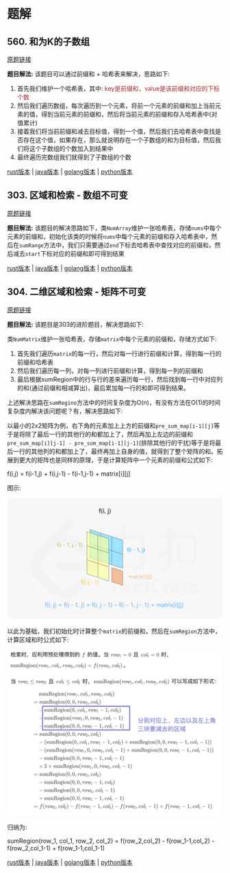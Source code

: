 # 题解

## 560. 和为K的子数组

[原题链接](https://leetcode-cn.com/problems/subarray-sum-equals-k/)

**题目解法:** 该题目可以通过前缀和 + 哈希表来解决，思路如下:

1. 首先我们维护一个哈希表，其中: <span style="color: brown;">key是前缀和，value是该前缀和对应的下标个数</span>
2. 然后我们遍历数组，每次遍历到一个元素，将前一个元素的前缀和加上当前元素的值，得到当前元素的前缀和，然后将当前元素的前缀和存入哈希表中(对值累计)
3. 接着我们将当前前缀和减去目标值，得到一个值，然后我们去哈希表中查找是否存在这个值，如果存在，那么就说明存在一个子数组的和为目标值，然后我们将这个子数组的个数加入到结果中
4. 最终遍历完数组我们就得到了子数组的个数

[rust版本](../../../codes/rust/560.和为-k-的子数组.rs) |
[java版本](../../../codes/java/560.和为-k-的子数组.java) |
[golang版本](../../../codes/golang/560.和为-k-的子数组.go) |
[python版本](../../../codes/python/560.和为-k-的子数组.py)

## 303. 区域和检索 - 数组不可变

[原题链接](https://leetcode-cn.com/problems/range-sum-query-immutable/)

**题目解法:**  该题目的解决思路如下，类`NumArray`维护一张哈希表，存储`nums`中每个元素的前缀和，初始化该类的时候将`nums`中每个元素的前缀和存入哈希表中，然后在`sumRange`方法中，我们只需要通过`end`下标去哈希表中查找对应的前缀和，然后减去`start`下标对应的前缀和即可得到结果

[rust版本](../../../codes//rust/303.区域和检索-数组不可变.rs) |
[java版本](../../../codes/java/303.区域和检索-数组不可变.java) |
[golang版本](../../../codes/golang/303.区域和检索-数组不可变.go) |
[python版本](../../../codes/python/303.区域和检索-数组不可变.py)

## 304. 二维区域和检索 - 矩阵不可变

[原题链接](https://leetcode-cn.com/problems/range-sum-query-2d-immutable/)

**题目解法:** 该题目是303的进阶题目，解决思路如下:

类`NumMatrix`维护一张哈希表，存储`matrix`中每个元素的前缀和，存储方式如下:

1. 首先我们遍历`matrix`的每一行，然后对每一行进行前缀和计算，得到每一行的前缀和哈希表
2. 然后我们遍历每一列，对每一列进行前缀和计算，得到每一列的前缀和
3. 最后根据sumRegion中的行与行的差来遍历每一行，然后找到每一行中对应列的和(通过前缀和相减算出)，最后累加每一行的和即可得到结果。

上述解决思路在`sumRegino`方法中的时间复杂度为O(n)，有没有方法在O(1)的时间复杂度内解决该问题呢？有，解决思路如下:

以最小的2x2矩阵为例，右下角的元素加上上方的前缀和`pre_sum_map[i-1][j]`等于是将除了最后一行的其他行的和都加上了，然后再加上左边的前缀和`pre_sum_map[i][j-1] - pre_sum_map[i-1][j-1]`(排除其他行的干扰)等于是将最后一行的其他列的和都加上了，最终再加上自身的值，就得到了整个矩阵的和。拓展到更大的矩阵也是同样的原理，于是计算矩阵中一个元素的前缀和公式如下:

f(i,j) = f(i-1,j) + f(i,j-1) - f(i-1,j-1) + matrix[i][j]

图示:

![matrixRangeSum](../../../resources/images/数据结构/matrix_pre_sum.png)

以此为基础，我们初始化时计算整个`matrix`的前缀和，然后在`sumRegion`方法中，计算区域和时公式如下:

![RegionSum](../../../resources/images/数据结构/region_sum.png)

归纳为:

sumRegion(row_1, col_1, row_2, col_2) = f(row_2,col_2) - f(row_1-1,col_2) - f(row_2,col_1-1) + f(row_1-1,col_1-1)

[rust版本](../../../codes/rust/304.二维区域和检索-矩阵不可变.rs) |
[java版本](../../../codes/java/304.二维区域和检索-矩阵不可变.java) |
[golang版本](../../../codes/golang/304.二维区域和检索-矩阵不可变.go) |
[python版本](../../../codes/python/304.二维区域和检索-矩阵不可变.py)
